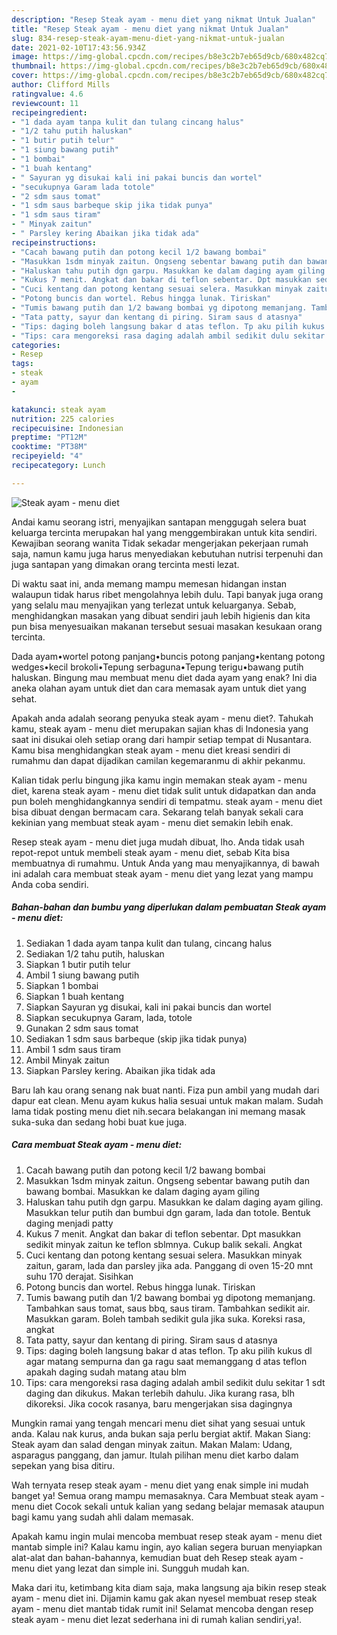 ```yaml
---
description: "Resep Steak ayam - menu diet yang nikmat Untuk Jualan"
title: "Resep Steak ayam - menu diet yang nikmat Untuk Jualan"
slug: 834-resep-steak-ayam-menu-diet-yang-nikmat-untuk-jualan
date: 2021-02-10T17:43:56.934Z
image: https://img-global.cpcdn.com/recipes/b8e3c2b7eb65d9cb/680x482cq70/steak-ayam-menu-diet-foto-resep-utama.jpg
thumbnail: https://img-global.cpcdn.com/recipes/b8e3c2b7eb65d9cb/680x482cq70/steak-ayam-menu-diet-foto-resep-utama.jpg
cover: https://img-global.cpcdn.com/recipes/b8e3c2b7eb65d9cb/680x482cq70/steak-ayam-menu-diet-foto-resep-utama.jpg
author: Clifford Mills
ratingvalue: 4.6
reviewcount: 11
recipeingredient:
- "1 dada ayam tanpa kulit dan tulang cincang halus"
- "1/2 tahu putih haluskan"
- "1 butir putih telur"
- "1 siung bawang putih"
- "1 bombai"
- "1 buah kentang"
- " Sayuran yg disukai kali ini pakai buncis dan wortel"
- "secukupnya Garam lada totole"
- "2 sdm saus tomat"
- "1 sdm saus barbeque skip jika tidak punya"
- "1 sdm saus tiram"
- " Minyak zaitun"
- " Parsley kering Abaikan jika tidak ada"
recipeinstructions:
- "Cacah bawang putih dan potong kecil 1/2 bawang bombai"
- "Masukkan 1sdm minyak zaitun. Ongseng sebentar bawang putih dan bawang bombai. Masukkan ke dalam daging ayam giling"
- "Haluskan tahu putih dgn garpu. Masukkan ke dalam daging ayam giling. Masukkan telur putih dan bumbui dgn garam, lada dan totole. Bentuk daging menjadi patty"
- "Kukus 7 menit. Angkat dan bakar di teflon sebentar. Dpt masukkan sedikit minyak zaitun ke teflon sblmnya. Cukup balik sekali. Angkat"
- "Cuci kentang dan potong kentang sesuai selera. Masukkan minyak zaitun, garam, lada dan parsley jika ada. Panggang di oven 15-20 mnt suhu 170 derajat. Sisihkan"
- "Potong buncis dan wortel. Rebus hingga lunak. Tiriskan"
- "Tumis bawang putih dan 1/2 bawang bombai yg dipotong memanjang. Tambahkan saus tomat, saus bbq, saus tiram. Tambahkan sedikit air. Masukkan garam. Boleh tambah sedikit gula jika suka. Koreksi rasa, angkat"
- "Tata patty, sayur dan kentang di piring. Siram saus d atasnya"
- "Tips: daging boleh langsung bakar d atas teflon. Tp aku pilih kukus dl agar matang sempurna dan ga ragu saat memanggang d atas teflon apakah daging sudah matang atau blm"
- "Tips: cara mengoreksi rasa daging adalah ambil sedikit dulu sekitar 1 sdt daging dan dikukus. Makan terlebih dahulu. Jika kurang rasa, blh dikoreksi. Jika cocok rasanya, baru mengerjakan sisa dagingnya"
categories:
- Resep
tags:
- steak
- ayam
- 

katakunci: steak ayam  
nutrition: 225 calories
recipecuisine: Indonesian
preptime: "PT12M"
cooktime: "PT38M"
recipeyield: "4"
recipecategory: Lunch

---
```



![Steak ayam - menu diet](https://img-global.cpcdn.com/recipes/b8e3c2b7eb65d9cb/680x482cq70/steak-ayam-menu-diet-foto-resep-utama.jpg)

Andai kamu seorang istri, menyajikan santapan menggugah selera buat keluarga tercinta merupakan hal yang menggembirakan untuk kita sendiri. Kewajiban seorang  wanita Tidak sekadar mengerjakan pekerjaan rumah saja, namun kamu juga harus menyediakan kebutuhan nutrisi terpenuhi dan juga santapan yang dimakan orang tercinta mesti lezat.

Di waktu  saat ini, anda memang mampu memesan hidangan instan walaupun tidak harus ribet mengolahnya lebih dulu. Tapi banyak juga orang yang selalu mau menyajikan yang terlezat untuk keluarganya. Sebab, menghidangkan masakan yang dibuat sendiri jauh lebih higienis dan kita pun bisa menyesuaikan makanan tersebut sesuai masakan kesukaan orang tercinta. 

Dada ayam•wortel potong panjang•buncis potong panjang•kentang potong wedges•kecil brokoli•Tepung serbaguna•Tepung terigu•bawang putih haluskan. Bingung mau membuat menu diet dada ayam yang enak? Ini dia aneka olahan ayam untuk diet dan cara memasak ayam untuk diet yang sehat.

Apakah anda adalah seorang penyuka steak ayam - menu diet?. Tahukah kamu, steak ayam - menu diet merupakan sajian khas di Indonesia yang saat ini disukai oleh setiap orang dari hampir setiap tempat di Nusantara. Kamu bisa menghidangkan steak ayam - menu diet kreasi sendiri di rumahmu dan dapat dijadikan camilan kegemaranmu di akhir pekanmu.

Kalian tidak perlu bingung jika kamu ingin memakan steak ayam - menu diet, karena steak ayam - menu diet tidak sulit untuk didapatkan dan anda pun boleh menghidangkannya sendiri di tempatmu. steak ayam - menu diet bisa dibuat dengan bermacam cara. Sekarang telah banyak sekali cara kekinian yang membuat steak ayam - menu diet semakin lebih enak.

Resep steak ayam - menu diet juga mudah dibuat, lho. Anda tidak usah repot-repot untuk membeli steak ayam - menu diet, sebab Kita bisa membuatnya di rumahmu. Untuk Anda yang mau menyajikannya, di bawah ini adalah cara membuat steak ayam - menu diet yang lezat yang mampu Anda coba sendiri.

<!--inarticleads1-->

##### Bahan-bahan dan bumbu yang diperlukan dalam pembuatan Steak ayam - menu diet:

1. Sediakan 1 dada ayam tanpa kulit dan tulang, cincang halus
1. Sediakan 1/2 tahu putih, haluskan
1. Siapkan 1 butir putih telur
1. Ambil 1 siung bawang putih
1. Siapkan 1 bombai
1. Siapkan 1 buah kentang
1. Siapkan  Sayuran yg disukai, kali ini pakai buncis dan wortel
1. Siapkan secukupnya Garam, lada, totole
1. Gunakan 2 sdm saus tomat
1. Sediakan 1 sdm saus barbeque (skip jika tidak punya)
1. Ambil 1 sdm saus tiram
1. Ambil  Minyak zaitun
1. Siapkan  Parsley kering. Abaikan jika tidak ada


Baru lah kau orang senang nak buat nanti. Fiza pun ambil yang mudah dari dapur eat clean. Menu ayam kukus halia sesuai untuk makan malam. Sudah lama tidak posting menu diet nih.secara belakangan ini memang masak suka-suka dan sedang hobi buat kue juga. 

<!--inarticleads2-->

##### Cara membuat Steak ayam - menu diet:

1. Cacah bawang putih dan potong kecil 1/2 bawang bombai
1. Masukkan 1sdm minyak zaitun. Ongseng sebentar bawang putih dan bawang bombai. Masukkan ke dalam daging ayam giling
1. Haluskan tahu putih dgn garpu. Masukkan ke dalam daging ayam giling. Masukkan telur putih dan bumbui dgn garam, lada dan totole. Bentuk daging menjadi patty
1. Kukus 7 menit. Angkat dan bakar di teflon sebentar. Dpt masukkan sedikit minyak zaitun ke teflon sblmnya. Cukup balik sekali. Angkat
1. Cuci kentang dan potong kentang sesuai selera. Masukkan minyak zaitun, garam, lada dan parsley jika ada. Panggang di oven 15-20 mnt suhu 170 derajat. Sisihkan
1. Potong buncis dan wortel. Rebus hingga lunak. Tiriskan
1. Tumis bawang putih dan 1/2 bawang bombai yg dipotong memanjang. Tambahkan saus tomat, saus bbq, saus tiram. Tambahkan sedikit air. Masukkan garam. Boleh tambah sedikit gula jika suka. Koreksi rasa, angkat
1. Tata patty, sayur dan kentang di piring. Siram saus d atasnya
1. Tips: daging boleh langsung bakar d atas teflon. Tp aku pilih kukus dl agar matang sempurna dan ga ragu saat memanggang d atas teflon apakah daging sudah matang atau blm
1. Tips: cara mengoreksi rasa daging adalah ambil sedikit dulu sekitar 1 sdt daging dan dikukus. Makan terlebih dahulu. Jika kurang rasa, blh dikoreksi. Jika cocok rasanya, baru mengerjakan sisa dagingnya


Mungkin ramai yang tengah mencari menu diet sihat yang sesuai untuk anda. Kalau nak kurus, anda bukan saja perlu bergiat aktif. Makan Siang: Steak ayam dan salad dengan minyak zaitun. Makan Malam: Udang, asparagus panggang, dan jamur. Itulah pilihan menu diet karbo dalam sepekan yang bisa ditiru. 

Wah ternyata resep steak ayam - menu diet yang enak simple ini mudah banget ya! Semua orang mampu memasaknya. Cara Membuat steak ayam - menu diet Cocok sekali untuk kalian yang sedang belajar memasak ataupun bagi kamu yang sudah ahli dalam memasak.

Apakah kamu ingin mulai mencoba membuat resep steak ayam - menu diet mantab simple ini? Kalau kamu ingin, ayo kalian segera buruan menyiapkan alat-alat dan bahan-bahannya, kemudian buat deh Resep steak ayam - menu diet yang lezat dan simple ini. Sungguh mudah kan. 

Maka dari itu, ketimbang kita diam saja, maka langsung aja bikin resep steak ayam - menu diet ini. Dijamin kamu gak akan nyesel membuat resep steak ayam - menu diet mantab tidak rumit ini! Selamat mencoba dengan resep steak ayam - menu diet lezat sederhana ini di rumah kalian sendiri,ya!.

